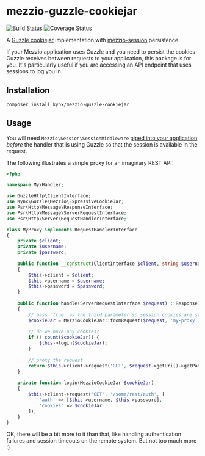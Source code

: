 # mezzio-guzzle-cookiejar

[![Build Status](https://travis-ci.org/kynx/expressive-guzzle-cookiejar.svg?branch=master)](https://secure.travis-ci.org/kynx/expressive-guzzle-cookiejar)
[![Coverage Status](https://coveralls.io/repos/github/kynx/expressive-guzzle-cookiejar/badge.svg?branch=master)](https://coveralls.io/github/kynx/expressive-guzzle-cookiejar?branch=master)

A [Guzzle cookiejar] implementation with [mezzio-session] persistence.

If your Mezzio application uses Guzzle and you need to persist the cookies Guzzle receives between requests to 
your application, this package is for you. It's particularly useful if you are accessing an API endpoint that uses
sessions to log you in.

## Installation

```
composer install kynx/mezzio-guzzle-cookiejar
```

## Usage

You will need `Mezzio\Session\SessionMiddleware` [piped into your application] _before_ the handler that is
using Guzzle so that the session is available in the request.

The following illustrates a simple proxy for an imaginary REST API:

```php
<?php

namespace My\Handler;

use GuzzleHttp\ClientInterface;
use Kynx\Guzzle\Mezzio\ExpressiveCookieJar;
use Psr\Http\Message\ResponseInterface;
use Psr\Http\Message\ServerRequestInterface;
use Psr\Http\Server\RequestHandlerInterface;

class MyProxy implements RequestHandlerInterface
{
    private $client;
    private $username;
    private $password;
    
    public function __construct(ClientInterface $client, string $username, string $password) 
    {
        $this->client = $client;
        $this->username = $username;
        $this->password = $password;
    }
    
    public function handle(ServerRequestInterface $request) : ResponseInterface
    {
        // pass `true` as the third parameter so session cookies are stored
        $cookieJar = MezzioCookieJar::fromRequest($request, 'my-proxy', true);
        
        // do we have any cookies?
        if (! count($cookieJar)) {
            $this->login($cookieJar);
        }
        
        // proxy the request
        return $this->client->request('GET', $request->getUri()->getPath(), ['cookies' => $cookieJar]);
    }
    
    private function login(MezzioCookieJar $cookieJar)
    {
        $this->client->request('GET', '/some/rest/auth', [
            'auth' => [$this->username, $this->password],
            'cookies' => $cookieJar
        ]);
    }
}
```

OK, there will be a bit more to it than that, like handling authentication failures and session timeouts on the remote
system. But not too much more :)




[Guzzle cookiejar]: http://docs.guzzlephp.org/en/stable/request-options.html#cookies
[mezzio-session]: https://github.com/mezzio/mezzio-session
[piped into your application]: https://docs.mezzio.dev/mezzio-session/middleware/#adding-the-middleware-to-your-application
